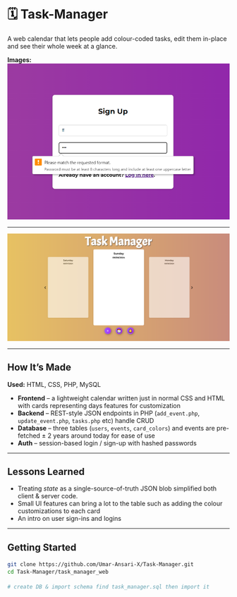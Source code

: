 # 🗓️ Task-Manager
A  web calendar that lets people add colour-coded tasks, edit them in-place and see their whole week at a glance.

**Images:** 
![Login Screenshot](images/login.png)

---

![Cards Screenshot](images/cards.png)

---

## How It’s Made

**Used:** HTML, CSS, PHP, MySQL

* **Frontend** – a lightweight calendar written just in normal CSS and HTML with cards representing days features for customization
* **Backend** – REST-style JSON endpoints in PHP (`add_event.php`, `update_event.php`, `tasks.php` etc) handle CRUD 
* **Database** – three tables (`users`, `events`, `card_colors`) and events are pre-fetched ± 2 years around today for ease of use
* **Auth** – session-based login / sign-up with hashed passwords

---


## Lessons Learned 

* Treating *state* as a single-source-of-truth JSON blob simplified both client & server code.  
* Small UI features can bring a lot to the table such as adding the colour customizations to each card
* An intro on user sign-ins and logins


---


## Getting Started

```bash
git clone https://github.com/Umar-Ansari-X/Task-Manager.git
cd Task-Manager/task_manager_web

# create DB & import schema find task_manager.sql then import it
```
